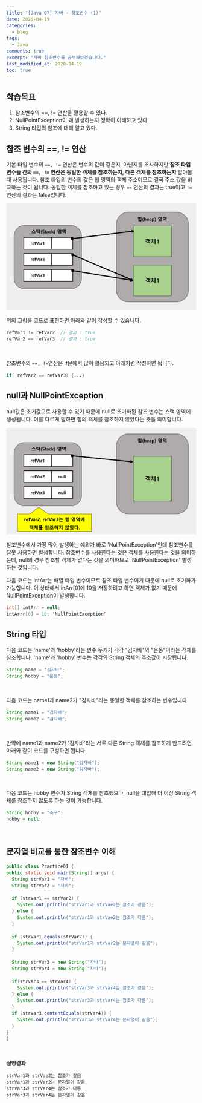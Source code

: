 ```yaml
---
title: "[Java 07] 자바 - 참조변수 (1)"
date: 2020-04-19
categories:
  - blog
tags:
  - Java
comments: true
excerpt: "자바 참조변수를 공부해보겠습니다."
last_modified_at: 2020-04-19
toc: true
---
```


## 학습목표
1. 참조변수의 ==, != 연산을 활용할 수 있다.
2. NullPointException이 왜 발생하는지 정확이 이해하고 있다.
3. String 타입의 참조에 대해 알고 있다.


## 참조 변수의  ==,  !=  연산

기본 타입 변수의 ```==, !=``` 연산은 변수의 값이 같은지, 아닌지를 조사하지만 **참조 타입 변수들 간의 ```==, !=``` 연산은 동일한 객체를 참조하는지, 다른 객체를 참조하는지** 알아볼 때 사용됩니다. 
참조 타입의 변수의 값은 힙 영역의 객체 주소이므로 결국 주소 값을 비교하는 것이 됩니다. 동일한 객체를 참조하고 있는 경우 ```==``` 연산의 결과는 true이고 ``!=`` 연산의 결과는 false입니다. 

![refVar02](\assets\images\java\java-basic07\java_refVar01.png)

위의 그림을 코드로 표현하면 아래와 같이 작성할 수 있습니다. 

```java
refVar1 != refVar2  // 결과 : true
refVar2 == refVar3  // 결과 : true
```
<br/>

참조변수의 ```==, !=```연산은 if문에서 많이 활용되고 아래처럼 작성하면 됩니다. 

```java
if( refVar2 == refVar3) {...}
```


## null과 NullPointException

null값은 초기값으로 사용할 수 있기 때문에 null로 초기화된 참조 변수는 스택 영역에 생성됩니다. 이를 다르게 말하면 힙의 객체를 참조하지 않았다는 뜻을 의미합니다.

![refVar02](\assets\images\java\java-basic07\java_refVar02.png)


참조변수에서 가장 많이 발생하는 예외가 바로 'NullPointException'인데 참조변수를 잘못 사용하면 발생합니다. 참조변수를 사용한다는 것은 객체를 사용한다는 것을 의미하는데, null의 경우 참조할 객체가 없다는 것을 의미하므로 'NullPointException' 발생하는 것입니다.


다음 코드는 intArr는 배열 타입 변수이므로 참조 타입 변수이기 때문에 null로 초기화가 가능합니다. 이 상태에서 inArr[0]에 10을 저장하려고 하면 객체가 없기 때문에 NullPointException이 발생합니다.

```java
int[] intArr = null;
intArrr[0] = 10; 'NullPointException'
```


## String 타입

다음 코드는 'name'과 'hobby'라는 변수 두개가 각각 "김자바"와 "운동"이라는 객체를 참조합니다. 'name'과 'hobby' 변수는 각각의 String 객체의 주소값이 저장됩니다.
<br/>

```java
String name = "김자바";
String hobby = "운동";
```

<br/>

다음 코드는 name1과 name2가 "김자바"라는 동일한 객체를 참조하는 변수입니다. 


```java
String name1 = "김자바";
String name2 = "김자바";
```

<br/>

만약에 name1과 name2가 '김자바'라는 서로 다른 String 객체를 참조하게 만드려면 아래와 같이 코드를 구성하면 됩니다.  

```java
String name1 = new String("김자바");
String name2 = new String("김자바");
```

<br/>

다음 코드는 hobby 변수가 String 객체를 참조했으나, null을 대입해 더 이상 String 객체를 참조하지 않도록 하는 것이 가능합니다.


```java
String hobby = "축구";
hobby = null;
```
<br/>


## 문자열 비교를 통한 참조변수 이해

```java
public class Practice01 {
public static void main(String[] args) {
  String strVar1 = "자바";
  String strVar2 = "자바";

  if (strVar1 == strVar2) {
    System.out.println("strVar1과 strVae2는 참조가 같음");
  } else {
    System.out.println("strVar1과 strVae2는 참조가 다름");
  }

  if (strVar1.equals(strVar2)) {
    System.out.println("strVar1과 strVar2는 문자열이 같음");
  }

  String strVar3 = new String("자바");
  String strVar4 = new String("자바");
  
  if(strVar3 == strVar4) {
    System.out.println("strVar3과 strVar4는 참조가 같음");
  } else {
    System.out.println("strVar3과 strVar4는 참조가 다름");
  }
  if (strVar3.contentEquals(strVar4)) {
    System.out.println("strVar3과 strVar4는 문자열이 같음");
  }
}
}
```
<br/>

**실행결과**

```
strVar1과 strVae2는 참조가 같음
strVar1과 strVar2는 문자열이 같음
strVar3과 strVar4는 참조가 다름
strVar3과 strVar4는 문자열이 같음
```


